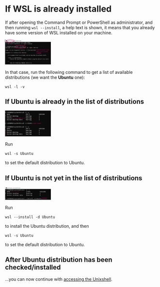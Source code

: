 # If WSL is already installed

If after opening the Command Prompt or PowerShell as administrator, and then running `wsl --install`, a help text is shown, it means that you already have some version of WSL installed on your machine. 

<p style="text-align:left;">
<img src="images/wsl-already.png" alt="WSL is already installed on your machine" style="width:30%">
</p>

In that case, run the following command to get a list of available distributions (we want the **Ubuntu** one):

```
wsl -l -v
```

## If Ubuntu is already in the list of distributions

<p style="text-align:left;">
<img src="images/ubuntu-already.png" alt="Ubuntu is already in the list of distributions" style="width:30%">
</p>

Run 

```
wsl -s Ubuntu
```

to set the default distribution to Ubuntu. 


## If Ubuntu is not yet in the list of distributions

<p style="text-align:left;">
<img src="images/ubuntu-notyet.png" alt="Run wsl --install from CLI" style="width:30%">
</p>


Run 

```
wsl --install -d Ubuntu
```

to install the Ubuntu distribution, and then 

```
wsl -s Ubuntu
```

to set the default distribution to Ubuntu. 

## After Ubuntu distribution has been checked/installed

...you can now continue with [accessing the Unixshell](https://github.com/anastassiavybornova/pythoncrashcourse/blob/main/WSL_howto.md#accessing-the-unix-shell).